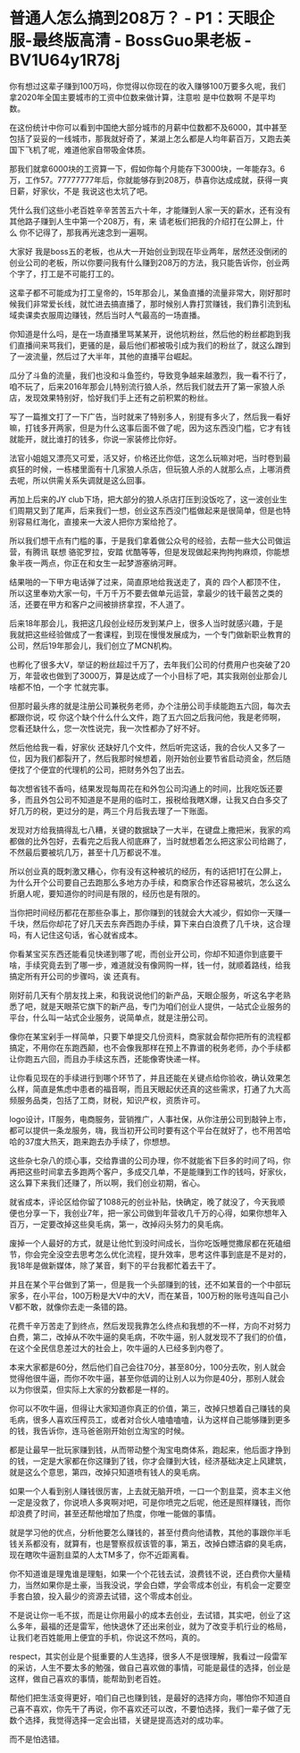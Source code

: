 # 普通人怎么搞到208万？ - P1：天眼企服-最终版高清 - BossGuo果老板 - BV1U64y1R78j

你有想过这辈子赚到100万吗，你觉得以你现在的收入赚够100万要多久呢，我们拿2020年全国主要城市的工资中位数来做计算，注意啦 是中位数啊 不是平均数。

在这份统计中你可以看到中国绝大部分城市的月薪中位数都不及6000，其中甚至包括了妥妥的一线城市，那我就好奇了，某湖上怎么都是人均年薪百万，又跑去美国下飞机了呢，难道他家自带吸金体质。

那我们就拿6000块的工资算一下，假如你每个月能存下3000块，一年能存3。6万，工作57。77777777年后，你就能够存到208万，恭喜你达成成就，获得一爽日薪，好家伙，不是 我说这也太坑了吧。

凭什么我们这些小老百姓辛辛苦苦五六十年，才能赚到人家一天的薪水，还有没有其他路子赚到人生中第一个208万，有，来 请老板们把我的介绍打在公屏上，什么 你不记得了，那我再光速念到一遍啊。

大家好 我是boss五的老板，也从大一开始创业到现在毕业两年，居然还没倒闭的创业公司的老板，所以你要问我有什么赚到208万的方法，我只能告诉你，创业两个字了，打工是不可能打工的。

这辈子都不可能成为打工皇帝的，15年那会儿，某鱼直播的流量非常大，刚好那时候我们非常爱长线，就忙进去搞直播了，那时候别人靠打赏赚钱，我们靠引流到私域卖课卖衣服周边赚钱，然后当时人气最高的一场直播。

你知道是什么吗，是在一场直播里骂某某开，说他坑粉丝，然后他的粉丝都跑到我们直播间来骂我们，更骚的是，最后他们都被吸引成为我们的粉丝了，就这么蹭到了一波流量，然后过了大半年，其他的直播平台崛起。

瓜分了斗鱼的流量，我们也没和斗鱼签约，导致竞争越来越激烈，我一看不行了，咱不玩了，后来2016年那会儿特别流行狼人杀，然后我们就去开了第一家狼人杀店，发现效果特别好，恰好我们手上还有之前积累的粉丝。

写了一篇推文打了一下广告，当时就来了特别多人，别提有多火了，然后我一看好嘛，打钱多开两家，但是为什么这事后面不做了呢，因为这东西没门槛，它才有钱就能开，就比谁打的钱多，你说一家装修比你好。

法官小姐姐又漂亮又可爱，活又好，价格还比你低，这怎么玩嘛对吧，当时卷到最疯狂的时候，一栋楼里面有十几家狼人杀店，但玩狼人杀的人就那么点，上哪消费去呢，所以供需关系失调就是这么回事。

再加上后来的JY club下场，把大部分的狼人杀店打压到没饭吃了，这一波创业生们周期又到了尾声，后来我们一想，创业这东西没门槛做起来是很简单，但是也特别容易红海化，直接来一大波人把你方案给抢了。

所以我们想干点有门槛的事，于是我们拿着做公众号的经验，去帮一些大公司做运营，有腾讯 联想 骆驼罗拉，安踏 优酷等等，但是发现做起来拘拘拘麻烦，你能想象半夜一两点，你正在和女生一起梦游塞纳河畔。

结果啪的一下甲方电话弹了过来，简直原地给我送走了，真的 四个人都顶不住，所以这里奉劝大家一句，千万千万不要去做单元运营，拿最少的钱干最苦之类的活，还要在甲方和客户之间被排挤拿捏，不人道了。

后来18年那会儿，我把这几段创业经历发到某户上，很多人当时就感兴趣，于是我就把这些经验做成了一套课程，到现在慢慢发展成为，一个专门做新职业教育的公司，然后19年那会儿，我们创立了MCN机构。

也孵化了很多大V，举证的粉丝超过千万了，去年我们公司的付费用户也突破了20万，年营收也做到了3000万，算是达成了一个小目标了吧，其实我刚创业那会儿啥都不怕，一个字 忙就完事。

但那时最头疼的就是注册公司兼税务老师，办个注册公司手续能跑五六回，每次去都跟你说，哎 你这个缺个什么什么文件，跑了五六回之后我问他，我是老师啊，您看还缺什么，您一次性说完，我一次性都办了好不好。

然后他给我一看，好家伙 还缺好几个文件，然后听完这话，我的合伙人又多了一位，因为我们都裂开了，然后我那时候想着，刚开始创业要节省启动资金，然后随便找了个便宜的代理机的公司，把财务外包了出去。

每次想省钱不香吗，结果发现每周花在和外包公司沟通上的时间，比我吃饭还要多，而且外包公司不知道是不是用的临时工，报税给我瞎X爆，让我又白白多交了好几万的税，更过分的是，两三个月后我去理了一下账面。

发现对方给我搞得乱七八糟，关键的数据缺了一大半，在键盘上撒把米，我家的鸡都做的比外包好，去看完之后我人彻底麻了，当时就想着怎么把这家公司给踢了，不然最后要被坑几万，甚至十几万都说不准。

所以创业真的既刺激又糟心，你有没有这种被坑的经历，有的话把1打在公屏上，为什么开个公司要自己去跑那么多地方办手续，和商家合作还容易被坑，怎么这么折磨人呢，要知道你的时间是有限的，经历也是有限的。

当你把时间经历都花在那些杂事上，那你赚到的钱就会大大减少，假如你一天赚一千块，然后你却花了好几天去东奔西跑办手续，算下来白白浪费了几千块，这合理吗，有人记住这句话，省心就省成本。

你看某宝买东西还能看见快递到哪了呢，而创业开公司，你却不知道你到底要干啥，手续究竟去到了哪一步，难道就没有像网购一样，钱一付，就顺着路线，给我搞定所有开公司的步骤吗，诶 还真有。

刚好前几天有个朋友找上来，和我说说他们的新产品，天眼企服务，听这名字老熟悉了吧，就是天眼茶它旗下的新产品，专门为咱们创业人提供，一站式企业服务的平台，什么叫一站式企业服务，说简单点，就是注册公司。

像你在某宝剁手一样简单，只要下单提交几份资料，商家就会帮你把所有的流程都搞定，不用你在东跑西颠，也不会像我那样在预上不靠谱的税务老师，办个手续都让你跑五六回，而且办手续这东西，还能像寄快递一样。

让你看见现在的手续进行到哪个环节了，并且还能在关键点给你验收，确认效果怎么样，简直是焦虑中患者的福音啊，而且天眼起伏还真的这些需求，打通了九大高频服务品类，包括了工商，财税，知识产权，资质许可。

logo设计，IT服务，电商服务，营销推广，人事社保，从你注册公司到敲钟上市，都可以提供一条龙服务，嗨，我当初开公司时要有这个平台在就好了，也不用苦哈哈的37度大热天，跑来跑去办手续了，你想想。

这些杂七杂八的烦心事，交给靠谱的公司办理，你不就能省下巨多的时间了吗，你再把这些时间拿去多跑两个客户，多成交几单，不是能赚到工作的钱吗，好家伙，这么算下来我们还赚了，所以啊，我们创业初期，省心。

就省成本，评论区给你留了1088元的创业补贴，快确定，晚了就没了，今天我顺便也分享一下，我创业7年，把一家公司做到年营收几千万的心得，如果你想年入百万，一定要改掉这些臭毛病，第一，改掉闷头努力的臭毛病。

废掉一个人最好的方式，就是让他忙到没时间成长，当你吃饭睡觉撒尿都在死磕细节，你会完全没空去思考怎么优化流程，提升效率，思考这件事到底是不是对的，我18年是做新媒体，除了某音，剩下的平台我都忙着去干了。

并且在某个平台做到了第一，但是我一个头部赚到的钱，还不如某音的一个中部玩家多，在小平台，100万粉是大V中的大V，而在某音，100万粉的账号连叫自己小V都不敢，就像你去走一条错的路。

花费千辛万苦走了到终点，然后发现我靠怎么终点和我想的不一样，方向不对努力白费，第二，改掉从不吹牛逼的臭毛病，不吹牛逼，别人就发现不了我们的价值，在这个全民信息差过大的社会上，吹牛逼的人已经多到内卷了。

本来大家都是60分，然后他们自己会往70分，甚至80分，100分去吹，别人就会觉得他很牛逼，而你不吹牛逼，甚至你低调的让别人以为你是40分，那别人就会以为你很菜，但实际上大家的分数都是一样的。

你可以不吹牛逼，但得让大家知道你真正的价值，第三，改掉只想着自己赚钱的臭毛病，很多人喜欢压榨员工，或者对合伙人嗑嗑嗑嗑，认为这样自己能够赚到更多的钱，我告诉你，连马爸爸刚开始创立淘宝的时候。

都是让最早一批玩家赚到钱，从而带动整个淘宝电商体系，跑起来，他后面才挣到的钱，一定是大家都在你这赚到了钱，你才会赚到大钱，经济基础决定上风建筑，就是这么个意思，第四，改掉只知道喷有钱人的臭毛病。

如果一个人看到别人赚钱很厉害，上去就无脑开喷，一口一个割韭菜，资本主义他一定是没救了，你说喷人多爽啊对吧，可是你喷完之后呢，他还是照样赚钱，而你却浪费了时间，甚至还帮他增加了热度，你唯一能做的事情。

就是学习他的优点，分析他要怎么赚钱的，甚至付费向他请教，其他的事跟你半毛钱关系都没有，就算有，也是警察叔叔该管的事，第五，改掉白嫖洁癖的臭毛病，现在瞎吹牛逼割韭菜的人太TM多了，你不近距离看。

你不知道谁是理鬼谁是理魁，如果一个个花钱去试，浪费钱不说，还白费你大量精力，当然如果你是土豪，当我没说，学会白嫖，学会零成本创业，有机会一定要空手套白狼，投入最少的资源去试错，这个零成本创业。

不是说让你一毛不拔，而是让你用最小的成本去创业，去试错，其实吧，创业了这么多年，最福的还是雷军，他快退休了还出来创业，就为了改变手机行业的格局，让我们老百姓能用上便宜的手机，你说这不然吗，真的。

respect，其实创业是个挺重要的人生选择，很多人不是很理解，我看过一段雷军的采访，人生不要太多的勉强，做自己喜欢做的事情，可能是最佳的选择，创业是这样，做自己喜欢的事情，能帮助到老百姓。

帮他们把生活变得更好，咱们自己也赚到钱，是最好的选择方向，哪怕你不知道自己喜不喜欢，你先干了再说，你不喜欢还可以改，不要怕选择，我们一辈子做了无数个选择，我觉得选择一定会出错，关键是提高选对的成功率。

而不是怕选错。